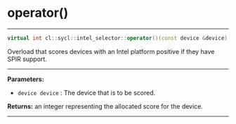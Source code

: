 # operator()

---

```cpp
virtual int cl::sycl::intel_selector::operator()(const device &device) const
```


Overload that scores devices with an Intel platform positive if they have SPIR support. 


---
**Parameters:**

 - `device device`
: The device that is to be scored. 

**Returns:** an integer representing the allocated score for the device. 

---
